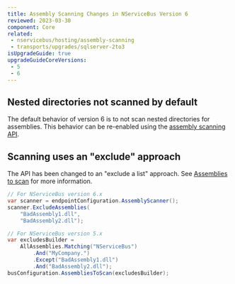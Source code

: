 ```yaml
---
title: Assembly Scanning Changes in NServiceBus Version 6
reviewed: 2023-03-30
component: Core
related:
 - nservicebus/hosting/assembly-scanning
 - transports/upgrades/sqlserver-2to3
isUpgradeGuide: true
upgradeGuideCoreVersions:
 - 5
 - 6
---
```


## Nested directories not scanned by default

The default behavior of version 6 is to not scan nested directories for assemblies. This behavior can be re-enabled using the [assembly scanning API](/nservicebus/hosting/assembly-scanning.md#assembly-files-nested-directories).


## Scanning uses an "exclude" approach

The API has been changed to an "exclude a list" approach. See [Assemblies to scan](/nservicebus/hosting/assembly-scanning.md#assemblies-to-scan) for more information.

```csharp
// For NServiceBus version 6.x
var scanner = endpointConfiguration.AssemblyScanner();
scanner.ExcludeAssemblies(
    "BadAssembly1.dll",
    "BadAssembly2.dll");

// For NServiceBus version 5.x
var excludesBuilder =
    AllAssemblies.Matching("NServiceBus")
        .And("MyCompany.")
        .Except("BadAssembly1.dll")
        .And("BadAssembly2.dll");
busConfiguration.AssembliesToScan(excludesBuilder);
```
